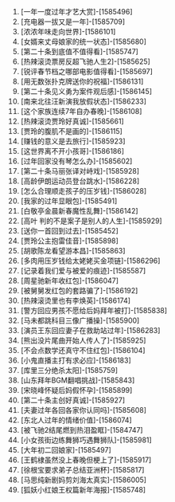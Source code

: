 
1. [一年一度过年才艺大赏]-[1585496]
1. [充电器一拔又是一年]-[1585709]
1. [浓浓年味走向世界]-[1586101]
1. [女婿来丈母娘家的统一状态]-[1585680]
1. [第二十条到底值不值得看]-[1585747]
1. [热辣滚烫票房反超飞驰人生2]-[1585625]
1. [锐评春节档之哪部电影值得看]-[1585697]
1. [用无数张扑克牌送你的祝福]-[1586131]
1. [第二十条见义勇为案件观后感]-[1586145]
1. [南来北往汪新演我放假状态]-[1586233]
1. [这个家族连续7年自办春晚]-[1586108]
1. [热辣滚烫贾玲好真诚]-[1585661]
1. [贾玲的腹肌不是画的]-[1586115]
1. [赚钱的意义是去旅行]-[1585923]
1. [这世界离不开小孩哥]-[1586186]
1. [过年回家没有琴怎么办]-[1585602]
1. [第二十条马丽张译对峙戏]-[1585928]
1. [高龄伊朗运动员登台跳水]-[1586228]
1. [怎么合理顺走孩子的压岁钱]-[1586028]
1. [我家的过年显眼包]-[1585491]
1. [白敬亭金晨新春魔性乱舞]-[1586142]
1. [高叶 判的不是案子是别人的人生]-[1585929]
1. [送你一首回到过去]-[1585452]
1. [贾玲公主抱雷佳音]-[1585898]
1. [胡歌陈龙看望游本昌]-[1585863]
1. [多肉用压岁钱给太姥姥买金项链]-[1586296]
1. [记录着我们爱与被爱的痕迹]-[1585587]
1. [周星驰新年收红包]-[1586047]
1. [被舅舅发红包的套路骗了]-[1586192]
1. [热辣滚烫里也有李焕英]-[1586174]
1. [警方回应男孩不愿给后妈拜年被打]-[1585838]
1. [马未都跳科目三像广播操]-[1585900]
1. [演员王东回应妻子在救助站过年]-[1586283]
1. [熊出没片尾曲开始人传人了]-[1585925]
1. [不会点数学还真守不住红包]-[1586104]
1. [小鬼直播主打有求必应]-[1586183]
1. [库里三分绝杀太阳]-[1585759]
1. [山东拜年BGM翻唱挑战]-[1585843]
1. [宋晓峰怀疑后妈假怀孕]-[1585899]
1. [第二十条主创好真诚]-[1585927]
1. [夫妻过年各回各家你认同吗]-[1585608]
1. [东北人过年的情绪价值]-[1586074]
1. [被飞驰2结尾燃到热泪盈眶]-[1584747]
1. [小女孩街边练舞狮巧遇舞狮队]-[1585981]
1. [大年初二回娘家]-[1585497]
1. [王鹤棣虽然没上春晚但梗上了]-[1585917]
1. [徐根宝要求弟子总结亚洲杯]-[1585817]
1. [马思纯新剧妈剪刘海太真实]-[1586005]
1. [狐妖小红娘王权篇新年海报]-[1585748]